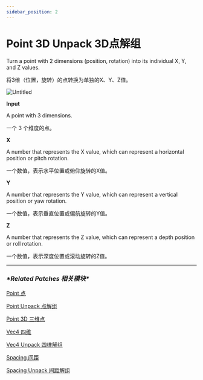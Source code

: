 ```yaml
---
sidebar_position: 2
---
```


# Point 3D Unpack 3D点解组

Turn a point with 2 dimensions (position, rotation) into its individual X, Y, and Z values.

将3维（位置，旋转）的点转换为单独的X、Y、Z值。

![Untitled](https://s3.us-west-2.amazonaws.com/secure.notion-static.com/a3309559-bbdb-40b7-b2ca-e07c8838ddcb/Untitled.png?X-Amz-Algorithm=AWS4-HMAC-SHA256&X-Amz-Content-Sha256=UNSIGNED-PAYLOAD&X-Amz-Credential=AKIAT73L2G45EIPT3X45%2F20220602%2Fus-west-2%2Fs3%2Faws4_request&X-Amz-Date=20220602T181647Z&X-Amz-Expires=86400&X-Amz-Signature=cc5a566c3e002fbd4ed26c4ef0c358e61a12092188aaf9adf9b234745becf3ed&X-Amz-SignedHeaders=host&response-content-disposition=filename%20%3D%22Untitled.png%22&x-id=GetObject)

**Input**

A point with 3 dimensions.

一个 3 个维度的点。

**X**

A number that represents the X value, which can represent a horizontal position or pitch rotation.

一个数值，表示水平位置或俯仰旋转的X值。

**Y**

A number that represents the Y value, which can represent a vertical position or yaw rotation.

一个数值，表示垂直位置或偏航旋转的Y值。

**Z**

A number that represents the Z value, which can represent a depth position or roll rotation.

一个数值，表示深度位置或滚动旋转的Z值。

------

### ***\*Related Patches 相关模块\****

[Point 点](https://www.notion.so/Point-d0bcf4a54de44976b38131205fb968bf)

[Point Unpack 点解组](https://www.notion.so/Point-Unpack-2b4874a049d34f898bc64c27879e191e)

[Point 3D 三维点](https://www.notion.so/Point-3D-6d2c3b3df3f74659ae0d647876ce3aa9)

[Vec4 四维](https://www.notion.so/Vec4-4e9adec7fabb49509840ad10622d2f5c)

[Vec4 Unpack 四维解组](https://www.notion.so/Vec4-Unpack-5410d06c670c4883bdc2a3530bb7e3f8)

[Spacing 间距](https://www.notion.so/Spacing-e13b74f113f84f099372b54a11c514d0)

[Spacing Unpack 间距解组](https://www.notion.so/Spacing-Unpack-46de92a5ca6e46efba3795a7ff3ff7f9)
